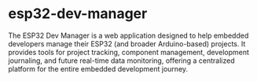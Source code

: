 # esp32-dev-manager
The ESP32 Dev Manager is a web application designed to help embedded developers manage their ESP32 (and broader Arduino-based) projects. It provides tools for project tracking, component management, development journaling, and future real-time data monitoring, offering a centralized platform for the entire embedded development journey.
